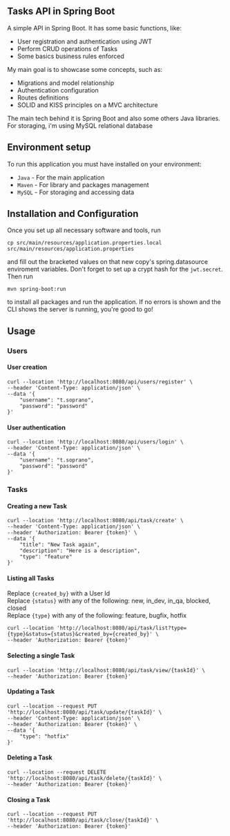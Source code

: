 ## Tasks API in Spring Boot
A simple API in Spring Boot. It has some basic functions, like:

- User registration and authentication using JWT
- Perform CRUD operations of Tasks
- Some basics business rules enforced

My main goal is to showcase some concepts, such as:

- Migrations and model relationship
- Authentication configuration
- Routes definitions
- SOLID and KISS principles on a MVC architecture

The main tech behind it is Spring Boot and also some others Java libraries. For storaging, i'm using MySQL relational database

## Environment setup
To run this application you must have installed on your environment:

* `Java` - For the main application 
* `Maven` - For library and packages management
* `MySQL` - For storaging and accessing data

## Installation and Configuration
Once you set up all necessary software and tools, run
```
cp src/main/resources/application.properties.local src/main/resources/application.properties
```
and fill out the bracketed values on that new copy's spring.datasource enviroment variables. Don't forget to set up a crypt hash for the ```jwt.secret```.
Then run
```
mvn spring-boot:run
```
to install all packages and run the application. If no errors is shown and the CLI shows the server is running, you're good to go!

## Usage

### __Users__

#### User creation
```
curl --location 'http://localhost:8080/api/users/register' \
--header 'Content-Type: application/json' \
--data '{
    "username": "t.soprano",
    "password": "password"
}'
```

#### User authentication
```
curl --location 'http://localhost:8080/api/users/login' \
--header 'Content-Type: application/json' \
--data '{
    "username": "t.soprano",
    "password": "password"
}'
```

### __Tasks__

#### Creating a new Task
```
curl --location 'http://localhost:8080/api/task/create' \
--header 'Content-Type: application/json' \
--header 'Authorization: Bearer {token}' \
--data '{
    "title": "New Task again",
    "description": "Here is a description",
    "type": "feature"
}'
```

#### Listing all Tasks
Replace ```{created_by}``` with a User Id  
Replace ```{status}``` with any of the following: new, in_dev, in_qa, blocked, closed  
Replace ```{type}``` with any of the following: feature, bugfix, hotfix  
```
curl --location 'http://localhost:8080/api/task/list?type={type}&status={status}&created_by={created_by}' \
--header 'Authorization: Bearer {token}'
```

#### Selecting a single Task
```
curl --location 'http://localhost:8080/api/task/view/{taskId}' \
--header 'Authorization: Bearer {token}'
```

#### Updating a Task
```
curl --location --request PUT 'http://localhost:8080/api/task/update/{taskId}' \
--header 'Content-Type: application/json' \
--header 'Authorization: Bearer {token}' \
--data '{
    "type": "hotfix"
}'
```

#### Deleting a Task
```
curl --location --request DELETE 'http://localhost:8080/api/task/delete/{taskId}' \
--header 'Authorization: Bearer {token}'
```

#### Closing a Task
```
curl --location --request PUT 'http://localhost:8080/api/task/close/{taskId}' \
--header 'Authorization: Bearer {token}'
```